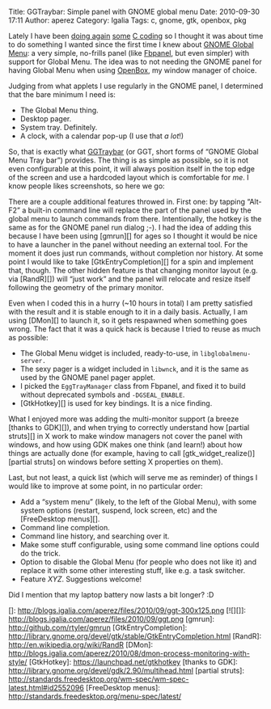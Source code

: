 Title: GGTraybar: Simple panel with GNOME global menu
Date: 2010-09-30 17:11
Author: aperez
Category: Igalia
Tags: c, gnome, gtk, openbox, pkg

Lately I have been [doing again][] [some][] [C coding][] so I thought it
was about time to do something I wanted since the first time I knew
about [GNOME Global Menu][]: a very simple, no-frills panel (like
[Fbpanel][], but even simpler) with support for Global Menu. The idea
was to not needing the GNOME panel for having Global Menu when using
[OpenBox][], my window manager of choice.

Judging from what applets I use regularly in the GNOME panel, I
determined that the bare minimum I need is:

-   The Global Menu thing.
-   Desktop pager.
-   System tray. Definitely.
-   A clock, with a calendar pop-up (I use that *a lot*!)

So, that is exactly what [GGTraybar][] (or GGT, short forms of “GNOME
Global Menu Tray bar”) provides. The thing is as simple as possible, so
it is not even configurable at this point, it will always position
itself in the top edge of the screen and use a hardcoded layout which is
comfortable for *me*. I know people likes screenshots, so here we go:

There are a couple additional features throwed in. First one:
by tapping “Alt-F2” a built-in command line will replace the part of the
panel used by the global menu to launch commands from there.
Intentionally, the hotkey is the same as for the GNOME panel run dialog
;-). I had the idea of adding this because I have been using [gmrun][]
for ages so I thought it would be nice to have a launcher in the panel
without needing an external tool. For the moment it does just run
commands, without completion nor history. At some point I would like to
take [GtkEntryCompletion][] for a spin and implement that, though. The
other hidden feature is that changing monitor layout (e.g. via
[RandR][]) will “just work” and the panel will relocate and resize
itself following the geometry of the primary monitor.

Even when I coded this in a hurry (\~10 hours in total) I am pretty
satisfied with the result and it is stable enough to it in a daily
basis. Actually, I am using [DMon][] to launch it, so it gets respawned
when something goes wrong. The fact that it was a quick hack is because
I tried to reuse as much as possible:

-   The Global Menu widget is included, ready-to-use, in
    `libglobalmenu-server.`
-   The sexy pager is a widget included in `libwnck`, and it is the same
    as used by the GNOME panel pager applet.
-   I picked the `EggTrayManager` class from Fbpanel, and fixed it to
    build without deprecated symbols and `-DGSEAL_ENABLE`.
-   [GtkHotkey][] is used for key bindings. It is a nice finding.

What I enjoyed more was adding the multi-monitor support (a breeze
[thanks to GDK][]), and when trying to correctly understand how [partial
struts][] in X work to make window managers not cover the panel with
windows, and how using GDK makes one think (and learn!) about how things
are actually done (for example, having to call
[gtk\_widget\_realize()][partial struts] on windows before setting X
properties on them).

Last, but not least, a quick list (which will serve me as reminder) of
things I would like to improve at some point, in no particular order:

-   Add a “system menu” (likely, to the left of the Global Menu), with
    some system options (restart, suspend, lock screen, etc) and the
    [FreeDesktop menus][].
-   Command line completion.
-   Command line history, and searching over it.
-   Make some stuff configurable, using some command line options could
    do the trick.
-   Option to disable the Global Menu (for people who does not like it)
    and replace it with some other interesting stuff, like e.g. a task
    switcher.
-   Feature *XYZ*. Suggestions welcome!

Did I mention that my laptop battery now lasts a bit longer? :D

  [doing again]: /aperez/2010/07/vfand-a-daemon-to-control-fan-speed-in-vaio-laptops/
  [some]: /aperez/2010/08/dmon-process-monitoring-with-style/
  [C coding]: /aperez/2010/09/some-thoughts-and-code-around-gobject-introspection/
  [GNOME Global Menu]: http://code.google.com/p/gnome2-globalmenu/
  [Fbpanel]: http://fbpanel.sourceforge.net/
  [OpenBox]: http://openbox.org/
  [GGTraybar]: http://gitorious.org/ggtraybar
  []: http://blogs.igalia.com/aperez/files/2010/09/ggt-300x125.png
  [![][]]: http://blogs.igalia.com/aperez/files/2010/09/ggt.png
  [gmrun]: http://github.com/rtyler/gmrun
  [GtkEntryCompletion]: http://library.gnome.org/devel/gtk/stable/GtkEntryCompletion.html
  [RandR]: http://en.wikipedia.org/wiki/RandR
  [DMon]: http://blogs.igalia.com/aperez/2010/08/dmon-process-monitoring-with-style/
  [GtkHotkey]: https://launchpad.net/gtkhotkey
  [thanks to GDK]: http://library.gnome.org/devel/gdk/2.90/multihead.html
  [partial struts]: http://standards.freedesktop.org/wm-spec/wm-spec-latest.html#id2552096
  [FreeDesktop menus]: http://standards.freedesktop.org/menu-spec/latest/
